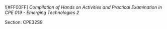 ![#FF00FF] <i> Compilation of Hands on Activities and Practical Examination in CPE 019 - Emerging Technologies 2 </i>

Section: CPE32S9
